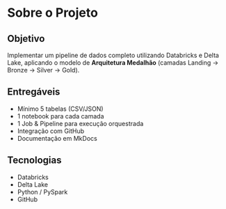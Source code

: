 # Sobre o Projeto

## Objetivo
Implementar um pipeline de dados completo utilizando Databricks e Delta Lake, aplicando o modelo de **Arquitetura Medalhão** (camadas Landing → Bronze → Silver → Gold).

## Entregáveis
- Mínimo 5 tabelas (CSV/JSON)
- 1 notebook para cada camada
- 1 Job & Pipeline para execução orquestrada
- Integração com GitHub
- Documentação em MkDocs

## Tecnologias
- Databricks
- Delta Lake
- Python / PySpark
- GitHub
